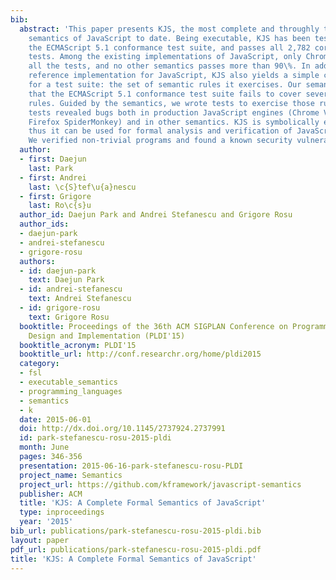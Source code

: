 ```yaml
---
bib:
  abstract: 'This paper presents KJS, the most complete and throughly tested formal
    semantics of JavaScript to date. Being executable, KJS has been tested against
    the ECMAScript 5.1 conformance test suite, and passes all 2,782 core language
    tests. Among the existing implementations of JavaScript, only Chrome V8''s passes
    all the tests, and no other semantics passes more than 90\%. In addition to a
    reference implementation for JavaScript, KJS also yields a simple coverage metric
    for a test suite: the set of semantic rules it exercises. Our semantics revealed
    that the ECMAScript 5.1 conformance test suite fails to cover several semantic
    rules. Guided by the semantics, we wrote tests to exercise those rules. The new
    tests revealed bugs both in production JavaScript engines (Chrome V8, Safari WebKit,
    Firefox SpiderMonkey) and in other semantics. KJS is symbolically executable,
    thus it can be used for formal analysis and verification of JavaScript programs.
    We verified non-trivial programs and found a known security vulnerability.'
  author:
  - first: Daejun
    last: Park
  - first: Andrei
    last: \c{S}tef\u{a}nescu
  - first: Grigore
    last: Ro\c{s}u
  author_id: Daejun Park and Andrei Stefanescu and Grigore Rosu
  author_ids:
  - daejun-park
  - andrei-stefanescu
  - grigore-rosu
  authors:
  - id: daejun-park
    text: Daejun Park
  - id: andrei-stefanescu
    text: Andrei Stefanescu
  - id: grigore-rosu
    text: Grigore Rosu
  booktitle: Proceedings of the 36th ACM SIGPLAN Conference on Programming Language
    Design and Implementation (PLDI'15)
  booktitle_acronym: PLDI'15
  booktitle_url: http://conf.researchr.org/home/pldi2015
  category:
  - fsl
  - executable_semantics
  - programming_languages
  - semantics
  - k
  date: 2015-06-01
  doi: http://dx.doi.org/10.1145/2737924.2737991
  id: park-stefanescu-rosu-2015-pldi
  month: June
  pages: 346-356
  presentation: 2015-06-16-park-stefanescu-rosu-PLDI
  project_name: Semantics
  project_url: https://github.com/kframework/javascript-semantics
  publisher: ACM
  title: 'KJS: A Complete Formal Semantics of JavaScript'
  type: inproceedings
  year: '2015'
bib_url: publications/park-stefanescu-rosu-2015-pldi.bib
layout: paper
pdf_url: publications/park-stefanescu-rosu-2015-pldi.pdf
title: 'KJS: A Complete Formal Semantics of JavaScript'
---
```

